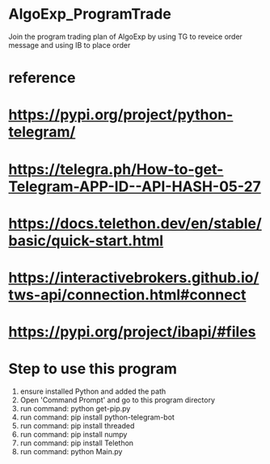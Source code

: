 # AlgoExp_ProgramTrade
Join the program trading plan of AlgoExp by using TG to reveice order message and using IB to place order 

# reference
# https://pypi.org/project/python-telegram/
# https://telegra.ph/How-to-get-Telegram-APP-ID--API-HASH-05-27
# https://docs.telethon.dev/en/stable/basic/quick-start.html
# https://interactivebrokers.github.io/tws-api/connection.html#connect
# https://pypi.org/project/ibapi/#files

# Step to use this program
1. ensure installed Python and added the path
2. Open 'Command Prompt' and go to this program directory
3. run command: python get-pip.py
3. run command: pip install python-telegram-bot
4. run command: pip install threaded
5. run command: pip install numpy
6. run command: pip install Telethon
7. run command: python Main.py
